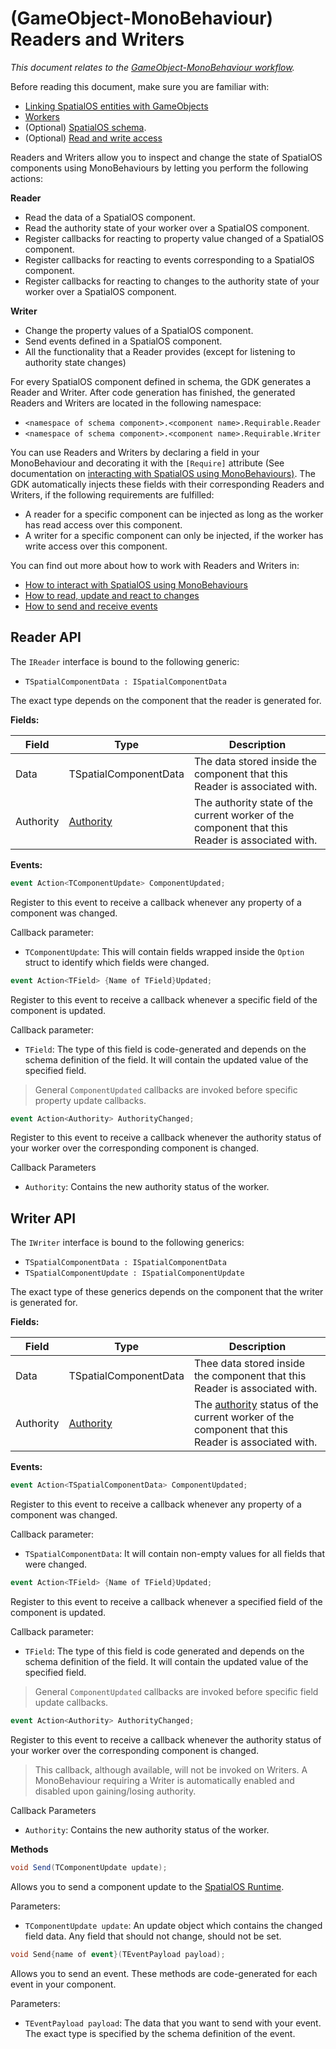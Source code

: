 [//]: # (Doc of docs reference 6.1)
[//]: # (TODO - Tech writer pass)
[//]: # (TODO - See if `option` struct needs defining)

# (GameObject-MonoBehaviour) Readers and Writers
_This document relates to the [GameObject-MonoBehaviour workflow]({{urlRoot}}/content/intro-workflows-spos-entities#spatialos-entities)._

Before reading this document, make sure you are familiar with:

  * [Linking SpatialOS entities with GameObjects]({{urlRoot}}/content/gameobject/linking-spos-entities-gameobjects)
  * [Workers]({{urlRoot}}/content/workers/workers-in-the-gdk)
  * (Optional) [SpatialOS schema]({{urlRoot}}/content/glossary#schema).
  * (Optional) [Read and write access]({{urlRoot}}/content/glossary#authority)

Readers and Writers allow you to inspect and change the state of SpatialOS components using MonoBehaviours by letting you perform the following actions:

**Reader**
  * Read the data of a SpatialOS component.
  * Read the authority state of your worker over a SpatialOS component.
  * Register callbacks for reacting to property value changed of a SpatialOS component.
  * Register callbacks for reacting to events corresponding to a SpatialOS component.
  * Register callbacks for reacting to changes to the authority state of your worker over a SpatialOS component.

**Writer**
  * Change the property values of a SpatialOS component.
  * Send events defined in a SpatialOS component.
  * All the functionality that a Reader provides (except for listening to authority state changes)

For every SpatialOS component defined in schema, the GDK generates a Reader and Writer. After code generation has finished, the generated Readers and Writers are located in the following namespace:

  * `<namespace of schema component>.<component name>.Requirable.Reader`
  * `<namespace of schema component>.<component name>.Requirable.Writer`

You can use Readers and Writers by declaring a field in your MonoBehaviour and decorating it with the `[Require]` attribute (See documentation on [interacting with SpatialOS using MonoBehaviours)]({{urlRoot}}/content/gameobject/interact-spos-monobehaviours). The GDK automatically injects these fields with their corresponding Readers and Writers, if the following requirements are fulfilled:

  * A reader for a specific component can be injected as long as the worker has read access over this component.
  * A writer for a specific component can only be injected, if the worker has write access over this component.

You can find out more about how to work with Readers and Writers in:

  * [How to interact with SpatialOS using MonoBehaviours]({{urlRoot}}/content/gameobject/interact-spos-monobehaviours)
  * [How to read, update and react to changes]({{urlRoot}}/content/gameobject/reading-and-writing-component-data)
  * [How to send and receive events]({{urlRoot}}/content/gameobject/sending-receiving-events)

## Reader API
The `IReader` interface is bound to the following generic:

  * `TSpatialComponentData : ISpatialComponentData`

The exact type depends on the component that the reader is generated for.

**Fields:**

| Field         	| Type               	| Description                	|
|-------------------|------------------------|--------------------------------|
| Data  	| TSpatialComponentData              	| The data stored inside the component that this Reader is associated with. |
| Authority | [Authority]({{urlRoot}}/content/glossary#schema) | The authority state of the current worker of the component that this Reader is associated with. |

**Events:**
```csharp
event Action<TComponentUpdate> ComponentUpdated;
```
Register to this event to receive a callback whenever any property of a
component was changed.

Callback parameter:

  * `TComponentUpdate`: This will contain fields wrapped inside the `Option` struct to identify which fields were changed.

```csharp
event Action<TField> {Name of TField}Updated;
```
Register to this event to receive a callback whenever a specific field of the
component is updated.

Callback parameter:

  * `TField`: The type of this field is code-generated and depends on the schema definition of the field. It will contain the updated value of the specified field.

> General `ComponentUpdated` callbacks are invoked before specific property update callbacks.

```csharp
event Action<Authority> AuthorityChanged;
```
Register to this event to receive a callback whenever the authority
status of your worker over the corresponding component is changed.

Callback Parameters

  * `Authority`: Contains the new authority status of the worker.

## Writer API
The `IWriter` interface is bound to the following generics:

  * `TSpatialComponentData : ISpatialComponentData`
  * `TSpatialComponentUpdate : ISpatialComponentUpdate`

The exact type of these generics depends on the component that the writer is generated for.

**Fields:**

| Field         	| Type               	| Description                	|
|-------------------|------------------------|--------------------------------|
| Data  	| TSpatialComponentData              	| Thee data stored inside the component that this Reader is associated with. |
| Authority | [Authority]({{urlRoot}}/content/glossary#authority) | The [authority]() status of the current worker of the component that this Reader is associated with. |


**Events:**
```csharp
event Action<TSpatialComponentData> ComponentUpdated;
```
Register to this event to receive a callback whenever any property of a
component was changed.

Callback parameter:

  * `TSpatialComponentData`: It will contain non-empty values for all fields that were changed.

```csharp
event Action<TField> {Name of TField}Updated;
```
Register to this event to receive a callback whenever a specified field of the
component is updated.

Callback parameter:

  * `TField`: The type of this field is code generated and depends on the schema definition of the field. It will contain the updated value of the specified field.

> General `ComponentUpdated` callbacks are invoked before specific field update callbacks.

```csharp
event Action<Authority> AuthorityChanged;
```
Register to this event to receive a callback whenever the authority
status of your worker over the corresponding component is changed.

> This callback, although available, will not be invoked on Writers. A MonoBehaviour requiring a Writer is automatically enabled and disabled upon gaining/losing authority.

Callback Parameters

  * `Authority`: Contains the new authority status of the worker.

**Methods**
```csharp
void Send(TComponentUpdate update);
```
Allows you to send a component update to the [SpatialOS Runtime]({{urlRoot}}/content/glossary#spatialos-runtime).

Parameters:

  * `TComponentUpdate update`:  An update object which contains the changed field data. Any field that should not change, should not be set.

```csharp
void Send{name of event}(TEventPayload payload);
```

Allows you to send an event. These methods are code-generated for each event in your component.

Parameters:

  * `TEventPayload payload`: The data that you want to send with your event. The exact type is specified by the schema definition of the event.

